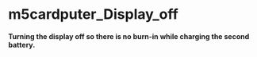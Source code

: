 # m5cardputer_Display_off

#### Turning the display off so there is no burn-in while charging the second battery.
